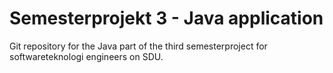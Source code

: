 # Semesterprojekt 3 - Java application

Git repository for the Java part of the third semesterproject for softwareteknologi engineers on SDU.
